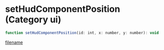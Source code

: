 # setHudComponentPosition (Category ui)

```js
function setHudComponentPosition(id: int, x: number, y: number): void
```

[filename](setHudComponentPosition_m.md ':include')